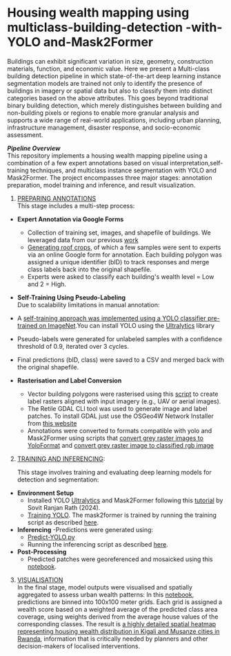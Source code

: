 # Housing wealth mapping using multiclass-building-detection -with-YOLO and-Mask2Former

Buildings can exhibit significant variation in size, geometry, construction materials, function, and economic value. Here we present a Multi-class building detection pipeline in which state-of-the-art deep learning instance segmentation models are trained not only to identify the presence of buildings in imagery or spatial data but also to classify them into distinct categories based on the above attributes. This goes beyond traditional binary building detection, which merely distinguishes between building and non-building pixels or regions to enable more granular analysis and supports a wide range of real-world applications, including urban planning, infrastructure management, disaster response, and socio-economic assessment.

***Pipeline Overview***  
This repository implements a housing wealth mapping pipeline using a combination of a few expert annotations based on visual interpretation,self-training techniques, and multiclass instance segmentation with YOLO and Mask2Former. The project encompasses three major stages: annotation preparation, model training and inference, and result visualization.

1. [PREPARING ANNOTATIONS](https://github.com/enyandwi7/Housing-wealth-mapping-with-YOLO-and-Mask2Former-multiclass-instance-segmentation/tree/main/Preparing%20annotation)  
This stage includes a multi-step process:
- **Expert Annotation via Google Forms**
  - Collection of training set, images, and shapefile of buildings. We leveraged data from our previous [work](https://link.springer.com/article/10.1007/s41064-024-00297-9) 
  - [Generating roof crops](https://github.com/enyandwi7/Housing-wealth-mapping-with-YOLO-and-Mask2Former-multiclass-instance-segmentation/blob/main/Preparing%20annotation/1.%20Get%20roof%20crops.py), of which a few samples were sent to experts via an online Google form for annotation. Each building polygon was assigned a unique identifier (bID) to track responses and merge class labels back into the original shapefile.
  - Experts were asked to classify each building's wealth level = Low and 2 = High.
   
 - **Self-Training Using Pseudo-Labeling**    
Due to scalability limitations in manual annotation:
  - A [self-training approach was implemented using a YOLO classifier pre-trained on ImageNet](https://github.com/enyandwi7/Housing-wealth-mapping-with-YOLO-and-Mask2Former-multiclass-instance-segmentation/blob/main/Preparing%20annotation/2.%20Self-Training.py).You can install YOLO using the [Ultralytics](https://docs.ultralytics.com/quickstart/) library
  - Pseudo-labels were generated for unlabeled samples with a confidence threshold of 0.9, iterated over 3 cycles.
  - Final predictions (bID, class) were saved to a CSV and merged back with the original shapefile.
    
- **Rasterisation and Label Conversion**  
  - Vector building polygons were rasterised using this [script](https://github.com/enyandwi7/Housing-wealth-mapping-with-YOLO-and-Mask2Former-multiclass-instance-segmentation/blob/main/Preparing%20annotation/3.%20Shapefile2Multiclass%20grey%20image%20patches.py) to create label rasters aligned with input imagery (e.g., UAV or aerial images).
  - The Retile GDAL CLI tool was used to generate image and label patches. To install GDAL just use the OSGeo4W Network Installer from [this website](https://trac.osgeo.org/osgeo4w/)
  - Annotations were converted to formats compatible with yolo and Mask2Former using scripts that [convert grey raster images to YoloFormat](https://github.com/enyandwi7/Housing-wealth-mapping-with-YOLO-and-Mask2Former-multiclass-instance-segmentation/blob/main/Preparing%20annotation/4.1.%20LabeledMaskImageAnnotation2YoloFormat.py) and [convert grey raster image to classified rgb image](https://github.com/enyandwi7/Housing-wealth-mapping-with-YOLO-and-Mask2Former-multiclass-instance-segmentation/blob/main/Preparing%20annotation/4.2.%20grey%20image%20to%20classified%20image%20compatible%20to%20mask2former.py)
  
2. [TRAINING AND INFERENCING](https://github.com/enyandwi7/Housing-wealth-mapping-with-YOLO-and-Mask2Former-multiclass-instance-segmentation/tree/main/Training%20and%20inferencing):

   
   This stage involves training and evaluating deep learning models for detection and segmentation:  
- **Environment Setup**  
  - Installed YOLO [Ultralytics](https://docs.ultralytics.com/de/quickstart/) and Mask2Former following this [tutorial](https://debuggercafe.com/multi-class-segmentation-using-mask2former/) by Sovit Ranjan Rath (2024).
  - [Training YOLO](https://github.com/Geodateningenieur-Emma/multiclass-building-detection-with-yolov8-Mask-RCNN-and-Transformers/blob/main/Training/TrainYOLO.py). The mask2former is trained by running the training script as described [here](https://github.com/enyandwi7/Housing-wealth-mapping-with-YOLO-and-Mask2Former-multiclass-instance-segmentation/blob/main/Training%20and%20inferencing/Train%20and%20predict%20with%20Mask2Former).
- **Inferencing**
  -Predictions were generated using:
    - [Predict-YOLO.py](https://github.com/enyandwi7/Housing-wealth-mapping-with-YOLO-and-Mask2Former-multiclass-instance-segmentation/blob/main/Training%20and%20inferencing/TrainYOLO.py)
    - Running the inferencing script as described  [here](https://github.com/enyandwi7/Housing-wealth-mapping-with-YOLO-and-Mask2Former-multiclass-instance-segmentation/blob/main/Training%20and%20inferencing/Train%20and%20predict%20with%20Mask2Former).
- **Post-Processing**
  - Predicted patches were georeferenced and mosaicked using this [notebook](https://github.com/enyandwi7/Housing-wealth-mapping-with-YOLO-and-Mask2Former-multiclass-instance-segmentation/blob/main/Training%20and%20inferencing/Batch%20georeferencing%20rasters.ipynb).   
  
3. [VISUALISATION](https://github.com/enyandwi7/Housing-wealth-mapping-with-YOLO-and-Mask2Former-multiclass-instance-segmentation/tree/main/Visualisation)  
   In the final stage, model outputs were visualised and spatially aggregated to assess urban wealth patterns:
In this [notebook](https://github.com/enyandwi7/Housing-wealth-mapping-with-YOLO-and-Mask2Former-multiclass-instance-segmentation/blob/main/Visualisation/Visualise%20with%20100-meter%20gridded%20housing%20wealth.ipynb), predictions are binned into 100x100 meter grids. Each grid is assigned a wealth score based on a weighted average of the predicted class area coverage, using weights derived from the average house values of the corresponding classes. The result is [a highly detailed spatial heatmap representing housing wealth distribution in Kigali and Musanze cities in Rwanda](https://github.com/enyandwi7/Housing-wealth-mapping-with-YOLO-and-Mask2Former-multiclass-instance-segmentation/blob/main/Visualisation/Housing%20wealth%202008-2022%20pattern.jpg), information that is critically needed by planners and other decision-makers of localised interventions.


